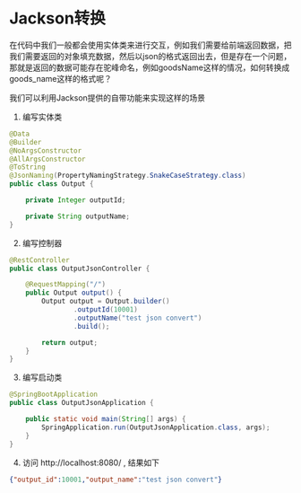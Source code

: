 # Jackson转换
在代码中我们一般都会使用实体类来进行交互，例如我们需要给前端返回数据，把
我们需要返回的对象填充数据，然后以json的格式返回出去，但是存在一个问题，
那就是返回的数据可能存在驼峰命名，例如goodsName这样的情况，如何转换成
goods_name这样的格式呢？

我们可以利用Jackson提供的自带功能来实现这样的场景

1. 编写实体类
```java
@Data
@Builder
@NoArgsConstructor
@AllArgsConstructor
@ToString
@JsonNaming(PropertyNamingStrategy.SnakeCaseStrategy.class)
public class Output {

    private Integer outputId;

    private String outputName;
}
```
2. 编写控制器
```java
@RestController
public class OutputJsonController {

    @RequestMapping("/")
    public Output output() {
        Output output = Output.builder()
                .outputId(10001)
                .outputName("test json convert")
                .build();

        return output;
    }
}
```
3. 编写启动类
```java
@SpringBootApplication
public class OutputJsonApplication {

    public static void main(String[] args) {
        SpringApplication.run(OutputJsonApplication.class, args);
    }
}
```
4. 访问 http://localhost:8080/ , 结果如下
```json
{"output_id":10001,"output_name":"test json convert"}
```